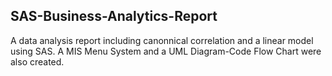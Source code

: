 ## SAS-Business-Analytics-Report
A data analysis report including canonnical correlation and a linear model using SAS. A MIS Menu System and a UML Diagram-Code Flow Chart were also created.
